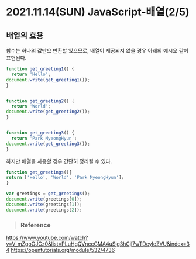 # 2021.11.14(SUN) JavaScript-배열(2/5)
## 배열의 효용

함수는 하나의 값만으 반환할 있으므로, 배열이 제공되지 않을 경우 아래의 예시오 같이 표현된다.
```javascript
function get_greeting1() {
  return 'Hello';
document.write(get_greeting1());
}


function get_greeting2() {
  return 'World';
document.write(get_greeting2());
}


function get_greeting3() {
  return 'Park MyeongHyun';
document.write(get_greeting3());
}

```
하지만 배열을 사용할 경우 간단히 정리될 수 있다.

```javascript
function get_greetings(){
return ['Hello', 'World', 'Park MyeongHyun'];
}

var greetings = get_greetings();
document.write(greetings[0]);
document.write(greetings[1]);
document.write(greetings[2]);
```



>### Reference

<https://www.youtube.com/watch?v=V_mZgoOJCz0&list=PLuHgQVnccGMA4uSig3hCjl7wTDeyIeZVU&index=34>
<https://opentutorials.org/module/532/4736>
